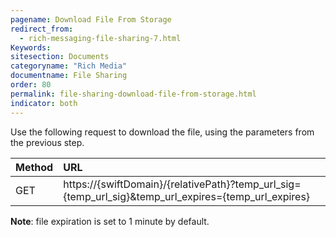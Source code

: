 ```yaml
---
pagename: Download File From Storage
redirect_from:
  - rich-messaging-file-sharing-7.html
Keywords:
sitesection: Documents
categoryname: "Rich Media"
documentname: File Sharing
order: 80
permalink: file-sharing-download-file-from-storage.html
indicator: both
---
```


Use the following request to download the file, using the parameters from the previous step.

| Method | URL |
| :--- | :--- |
| GET | https://{swiftDomain}/{relativePath}?temp_url_sig={temp_url_sig}&temp_url_expires={temp_url_expires} |

**Note**: file expiration is set to 1 minute by default.
